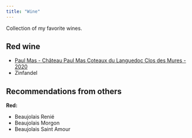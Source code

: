```yaml
---
title: "Wine"
---
```


Collection of my favorite wines.

## Red wine

- [Paul Mas - Château Paul Mas Coteaux du Languedoc Clos des Mures - 2020](https://www.vivino.com/FR/en/paul-mas-chateau-paul-mas-coteaux-du-languedoc-clos-des-mures)
- Zinfandel

## Recommendations from others

**Red:**

- Beaujolais Renié
- Beaujolais Morgon
- Beaujolais Saint Amour
